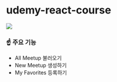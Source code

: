 # udemy-react-course

<img src='https://user-images.githubusercontent.com/78192524/188473584-b0ace2d5-b08c-483a-9fb8-12b193584daa.gif'>

### ☝️ 주요 기능
- All Meetup 불러오기
- New Meetup 생성하기
- My Favorites 등록하기
